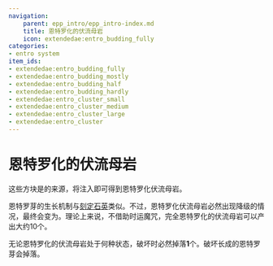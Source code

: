 ```yaml
---
navigation:
    parent: epp_intro/epp_intro-index.md
    title: 恩特罗化的伏流母岩
    icon: extendedae:entro_budding_fully
categories:
- entro system
item_ids:
- extendedae:entro_budding_fully
- extendedae:entro_budding_mostly
- extendedae:entro_budding_half
- extendedae:entro_budding_hardly
- extendedae:entro_cluster_small
- extendedae:entro_cluster_medium
- extendedae:entro_cluster_large
- extendedae:entro_cluster
---
```


# 恩特罗化的伏流母岩

<GameScene zoom="4" background="transparent">
  <ImportStructure src="../structure/budding_entro.snbt"></ImportStructure>
  <IsometricCamera yaw="195" pitch="30"></IsometricCamera>
</GameScene>

这些方块是<ItemLink id="extendedae:entro_crystal" />的来源，将<ItemLink id="extendedae:entro_seed" />注入<ItemLink id="ae2:fluix_block" />即可得到恩特罗化伏流母岩。

恩特罗芽的生长机制与[刻定石英](ae2:items-blocks-machines/budding_certus.md)类似。不过，恩特罗化伏流母岩必然出现降级的情况，最终会变为<ItemLink id="ae2:quartz_block" />。理论上来说，不借助时运魔咒，完全恩特罗化的伏流母岩可以产出大约10个<ItemLink id="extendedae:entro_crystal" />。

无论恩特罗化的伏流母岩处于何种状态，破坏时必然掉落**1**个<ItemLink id="extendedae:entro_dust" />。破坏长成的恩特罗芽会掉落<ItemLink id="extendedae:entro_shard" />。

